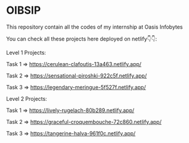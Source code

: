 # OIBSIP
This repository contain all the codes of my internship at Oasis Infobytes

You can check all these projects here deployed on netlify👇👇:

Level 1 Projects:

Task 1 => https://cerulean-clafoutis-13a463.netlify.app/

Task 2 => https://sensational-piroshki-922c5f.netlify.app/

Task 3 => https://legendary-meringue-5f527f.netlify.app/

Level 2 Projects:

Task 1 => https://lively-rugelach-80b289.netlify.app/

Task 2 => https://graceful-croquembouche-72c860.netlify.app/

Task 3 => https://tangerine-halva-961f0c.netlify.app/
